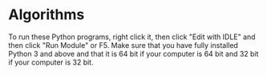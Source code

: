 # Algorithms
To run these Python programs, right click it, then click "Edit with IDLE" and then click "Run Module" or F5. 
Make sure that you have fully installed Python 3 and above and that it is 64 bit if your computer is 64 bit and 32 bit if your computer is 32 bit. 
